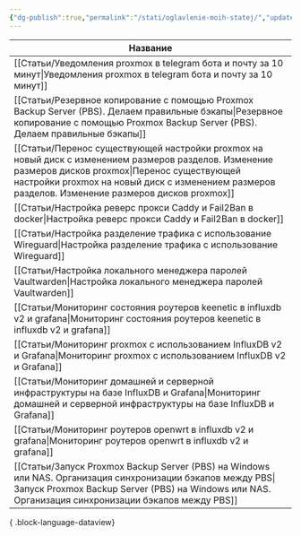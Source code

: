 ```yaml
---
{"dg-publish":true,"permalink":"/stati/oglavlenie-moih-statej/","updated":"2024-09-29T18:58:50+03:00"}
---
```


| Название                                                                                                                                                                                                                                                     |
| ------------------------------------------------------------------------------------------------------------------------------------------------------------------------------------------------------------------------------------------------------------ |
| [[Статьи/Уведомления proxmox в telegram бота и почту за 10 минут\|Уведомления proxmox в telegram бота и почту за 10 минут]]                                                                                                                               |
| [[Статьи/Резервное копирование с помощью Proxmox Backup Server (PBS). Делаем правильные бэкапы\|Резервное копирование с помощью Proxmox Backup Server (PBS). Делаем правильные бэкапы]]                                                                   |
| [[Статьи/Перенос существующей настройки proxmox на новый диск с изменением размеров разделов. Изменение размеров дисков proxmox\|Перенос существующей настройки proxmox на новый диск с изменением размеров разделов. Изменение размеров дисков proxmox]] |
| [[Статьи/Настройка реверс прокси Caddy и Fail2Ban в docker\|Настройка реверс прокси Caddy и Fail2Ban в docker]]                                                                                                                                           |
| [[Статьи/Настройка разделение трафика с использование Wireguard\|Настройка разделение трафика с использование Wireguard]]                                                                                                                                 |
| [[Статьи/Настройка локального менеджера паролей Vaultwarden\|Настройка локального менеджера паролей Vaultwarden]]                                                                                                                                         |
| [[Статьи/Мониторинг состояния роутеров keenetic в influxdb v2 и grafanа\|Мониторинг состояния роутеров keenetic в influxdb v2 и grafanа]]                                                                                                                 |
| [[Статьи/Мониторинг proxmox с использованием InfluxDB v2 и Grafana\|Мониторинг proxmox с использованием InfluxDB v2 и Grafana]]                                                                                                                           |
| [[Статьи/Мониторинг домашней и серверной инфраструктуры на базе InfluxDB и Grafana\|Мониторинг домашней и серверной инфраструктуры на базе InfluxDB и Grafana]]                                                                                           |
| [[Статьи/Мониторинг роутеров openwrt в influxdb v2 и grafana\|Мониторинг роутеров openwrt в influxdb v2 и grafana]]                                                                                                                                       |
| [[Статьи/Запуск Proxmox Backup Server (PBS) на Windows или NAS. Организация синхронизации бэкапов между PBS\|Запуск Proxmox Backup Server (PBS) на Windows или NAS. Организация синхронизации бэкапов между PBS]]                                         |

{ .block-language-dataview}

